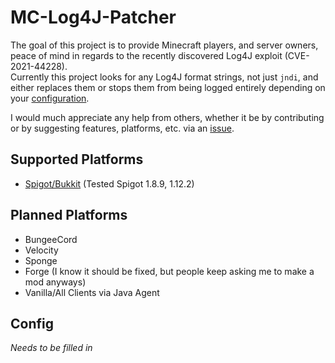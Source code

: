 # MC-Log4J-Patcher  
The goal of this project is to provide Minecraft players, and server owners, peace of mind in regards to the recently discovered Log4J exploit (CVE-2021-44228).  
Currently this project looks for any Log4J format strings, not just `jndi`, and either replaces them or stops them from being logged entirely depending on your [configuration](#config).

I would much appreciate any help from others, whether it be by contributing or by suggesting features, platforms, etc. via an [issue](https://github.com/Koupah/MC-Log4j-Patcher/issues/new).

## Supported Platforms  
 - [Spigot/Bukkit](https://getbukkit.org/download/spigot) (Tested Spigot 1.8.9, 1.12.2)

## Planned Platforms
 - BungeeCord
 - Velocity
 - Sponge
 - Forge (I know it should be fixed, but people keep asking me to make a mod anyways)
 - Vanilla/All Clients via Java Agent

## Config
*Needs to be filled in*
